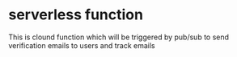 # serverless function
This is clound function which will be triggered by pub/sub to send verification emails to users and track emails
